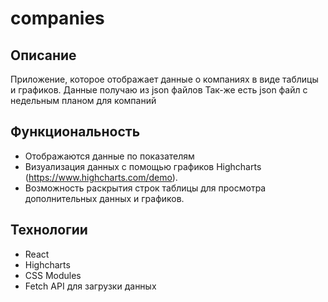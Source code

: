 # companies

## Описание

Приложение, которое отображает данные о компаниях в виде таблицы и графиков.
Данные получаю из json файлов
Так-же есть json файл с недельным планом для компаний

## Функциональность

- Отображаются данные по показателям
- Визуализация данных с помощью графиков Highcharts (https://www.highcharts.com/demo).
- Возможность раскрытия строк таблицы для просмотра дополнительных данных и графиков.

## Технологии

- React
- Highcharts
- CSS Modules
- Fetch API для загрузки данных
